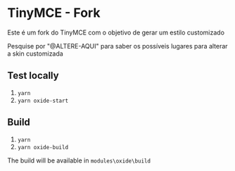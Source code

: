 # TinyMCE - Fork
Este é um fork do TinyMCE com o objetivo de gerar um estilo customizado

Pesquise por "@ALTERE-AQUI" para saber os possíveis lugares para alterar a skin customizada

## Test locally
1. `yarn`
2. `yarn oxide-start`

## Build
1. `yarn`
2. `yarn oxide-build`

The build will be available in ```modules\oxide\build```
